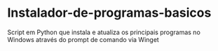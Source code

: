 # Instalador-de-programas-basicos
Script em Python que instala e atualiza os principais programas no Windows através do prompt de comando via Winget
